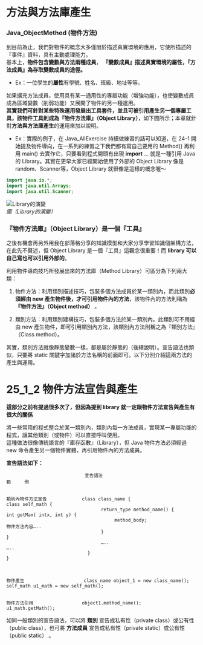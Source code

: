 # 方法與方法庫產生  
  
### Java_ObjectMethod (物件方法)
  
到目前為止，我們對物件的概念大多僅限於描述真實環境的應用，它使所描述的『事件』資料，具有主動處理能力。  
基本上，**物件包含變數與方法兩種成員**， **『變數成員』描述真實環境的屬性，『方法成員』為存取變數成員的途徑。**  

* Ex：一位學生的**屬性**有學號、姓名、班級、地址等等。

如果擴充方法成員，使用具有某一通用性的專屬功能（增強功能），也使變數成員成為區域變數（削弱功能）又展開了物件的另一種運用。  
**其實我們可針對某些特殊運用發展出工具套件，並且可被引用產生另一個專屬工具，該物件工具則成為『物件方法庫』（Object Library）**，如下圖所示；本章就針對**方法與方法庫產生**的運用來加以說明。  
  
* Ex：實際的例子，在 Java_AllExercise 持續做練習的話可以知道，在 24-1 開始提及物件導向，在一系列的練習之下我們都有寫自己要用的 Method() 再利用 main() 去實作它，只要看到程式開頭有出現 **import** ... 就是一種引用 Java 的 Library。其實在更早大家已經開始使用了外部的 Object Library 像是 random、Scanner等，Object Library 就很像是這樣的概念喔～  

```Java
import java.io.*;
import java.util.Arrays;
import java.util.Scanner;
```

  
  
  
![Library的演變](http://www.tsnien.idv.tw/Java2_WebBook/插圖/chap8/圖%208-1.png)  
_圖（Library的演變）_  

  
  
### 『物件方法庫』（Object Library）是一個『工具』  
  
之後有機會再另外用我在部落格分享的知識模型和大家分享學習知識個架構方法，在此先不贅述，但 Object Library 是一個『工具』這觀念很重要！而 **library 可以自己寫也可以引用外部的**。  
  
利用物件導向技巧所發展出來的方法庫（Method Library）可區分為下列兩大類：
1. 物件方法：利用類別描述技巧，包裝多個方法成員於某一類別內，而此類別**必須經由 new 產生物件後，才可引用物件內的方法**，該物件內的方法則稱為 **『物件方法』（Object method）** 。

2. 類別方法：利用類別建構技巧，包裝多個方法於某一類別內。此類別可不用經由 new 產生物件，即可引用類別內方法，該類別內方法則稱之為『類別方法』（Class method）。

其實，類別方法就像靜態變數一樣，都是屬於靜態的（後續說明）。宣告語法也類似，只要將 static 關鍵字加諸於方法名稱的前面即可。以下分別介紹這兩方法的產生與運用。
  
  
  
# 25_1_2 物件方法宣告與產生  
  
**這部分之前有提過很多次了，但因為提到 library 就一定跟物件方法宣告與產生有很大的關係**  
  
將一些常用的程式整合於某一類別內，類別內每一方法成員，實現某一專屬功能的程式，讓其他類別（或物件）可以直接呼叫使用。  
這種做法很像傳統語言的『庫存函數』（Library），但 Java 物件方法必須經過 new 命令產生另一個物件實體，再引用物件內的方法成員。  
  
**宣告語法如下：**  
  
```
                             宣告語法                                        範     例


類別內物件方法宣告             class class_name {                             class self_math {
                                   return_type method_name() {                    int getMax( intx, int y) {
                                        method_body;                                   物件方法內容…..
                                   }                                              }
                                   …..                                            …..
                              }                                              }



物件產生                      class_name object_1 = new class_name();        self_math u1_math = new self_math();


物件方法引用                  object1.method_name();                          u1_math.getMath();
```
  
如同一般類別的宣告語法，可以將 **類別** 宣告成私有性（private class）或公有性（public class），也可將 **方法成員** 宣告成私有性（private static）或公有性（public static） 。  